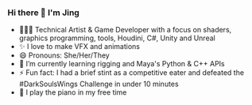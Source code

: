 ### Hi there 👋 I'm Jing
- 👩🏻‍💻 Technical Artist & Game Developer with a focus on shaders, graphics programming, tools, Houdini, C#, Unity and Unreal
- ✨ I love to make VFX and animations
- 😄 Pronouns: She/Her/They
- 🌱 I’m currently learning rigging and Maya's Python & C++ APIs
- ⚡ Fun fact: I had a brief stint as a competitive eater and defeated the #DarkSoulsWings Challenge in under 10 minutes
- 🎹 I play the piano in my free time
<!--
**spiderlili/spiderlili** is a ✨ _special_ ✨ repository because its `README.md` (this file) appears on your GitHub profile.

Here are some ideas to get you started:

- 🔭 I’m currently working on ...
- 🌱 I’m currently learning ...
- 👯 I’m looking to collaborate on ...
- 🤔 I’m looking for help with ...
- 💬 Ask me about ...
- 📫 How to reach me: ...
- 😄 Pronouns: ...
- ⚡ Fun fact: ...
-->
